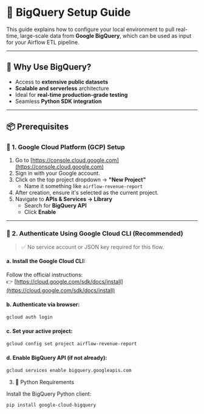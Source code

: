# 📁 BigQuery Setup Guide

This guide explains how to configure your local environment to pull real-time, large-scale data from **Google BigQuery**, which can be used as input for your Airflow ETL pipeline.

---

## 📌 Why Use BigQuery?

- Access to **extensive public datasets**
- **Scalable and serverless** architecture
- Ideal for **real-time production-grade testing**
- Seamless **Python SDK integration**

---

## 📦 Prerequisites

### 🔐 1. Google Cloud Platform (GCP) Setup

1. Go to [https://console.cloud.google.com](https://console.cloud.google.com)
2. Sign in with your Google account.
3. Click on the top project dropdown → **"New Project"**
   - Name it something like `airflow-revenue-report`
4. After creation, ensure it's selected as the current project.
5. Navigate to **APIs & Services → Library**
   - Search for **BigQuery API**
   - Click **Enable**

---

### 🧾 2. Authenticate Using Google Cloud CLI (Recommended)

> ✅ No service account or JSON key required for this flow.

#### a. Install the Google Cloud CLI:

Follow the official instructions:  
👉 [https://cloud.google.com/sdk/docs/install](https://cloud.google.com/sdk/docs/install)

#### b. Authenticate via browser:
```bash
gcloud auth login
```

#### c. Set your active project:
```bash
gcloud config set project airflow-revenue-report
```

#### d. Enable BigQuery API (if not already):
```bash
gcloud services enable bigquery.googleapis.com
```

3. 🐍 Python Requirements

Install the BigQuery Python client:
```bash
pip install google-cloud-bigquery
```